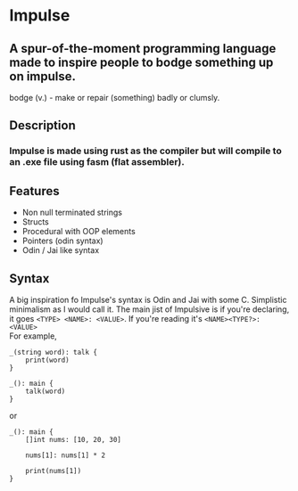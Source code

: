 # Impulse
## A spur-of-the-moment programming language made to inspire people to bodge something up on impulse.
bodge (v.) - make or repair (something) badly or clumsly.

## Description
### Impulse is made using rust as the compiler but will compile to an .exe file using fasm (flat assembler).

## Features
- Non null terminated strings
- Structs
- Procedural with OOP elements
- Pointers (odin syntax)
- Odin / Jai like syntax

## Syntax
A big inspiration fo Impulse's syntax is Odin and Jai with some C. Simplistic minimalism as I would call it.
The main jist of Impulsive is if you're declaring, it goes `<TYPE> <NAME>: <VALUE>`. If you're reading it's `<NAME><TYPE?>: <VALUE>`
<br>
For example,
```
_(string word): talk {
    print(word)
}

_(): main {
    talk(word)
}
```
or
```
_(): main {
    []int nums: [10, 20, 30]

    nums[1]: nums[1] * 2

    print(nums[1])
}
```
